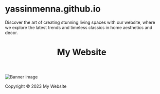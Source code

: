 # yassinmenna.github.io
Discover the art of creating stunning living spaces with our website, where we explore the latest trends and timeless classics in home aesthetics and decor.
<!DOCTYPE html>
<html>
<head>
  <title>My Website</title>
</head>
<body>
  <header>
    <h1>My Website</h1>
  </header>

  <div class="banner">
    <img src="/Users/mennayassin/Documents/Photos/home decor/banner.jpeg" alt="Banner image">
  </div>

  <main>
    </main>

  <footer>
    <p>Copyright &copy; 2023 My Website</p>
  </footer>
</body>
</html>
